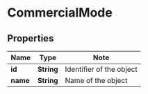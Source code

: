 
# CommercialMode

## Properties

Name | Type | Note
---- | ---- | ----
**id** | **String** | Identifier of the object 
**name** | **String** | Name of the object 

